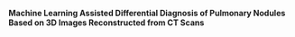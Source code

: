 **Machine Learning Assisted Differential Diagnosis of Pulmonary Nodules Based on 3D Images Reconstructed from CT Scans**
